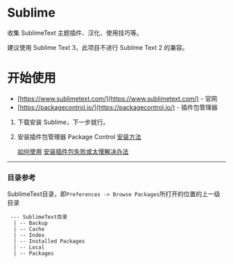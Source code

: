 # Sublime

收集 SublimeText 主题插件、汉化、使用技巧等。

建议使用 Sublime Text 3，此项目不进行 Sublime Text 2 的兼容。

# 开始使用

- [https://www.sublimetext.com/](https://www.sublimetext.com/) - 官网
- [https://packagecontrol.io/](https://packagecontrol.io/) - 插件包管理器

1. 下载安装 Sublime，下一步就行。

2. 安装插件包管理器 Package Control [安装方法](https://github.com/wilon/sublime/blob/master/PackageControl.md#安装-Package-Control)

    [如何使用](https://github.com/wilon/sublime/blob/master/PackageControl.md#使用—Package—Control)
    [安装插件包失败或太慢解决办法](https://github.com/wilon/sublime/blob/master/PackageControl.md#Package-Control-安装插件失败或太慢解决办法)


----
### 目录参考
SublimeText目录，即``` Preferences -> Browse Packages ```所打开的位置的上一级目录
```
 --- SublimeText目录
  | -- Backup
  | -- Cache
  | -- Index
  | -- Installed Packages
  | -- Local
  | -- Packages
```






